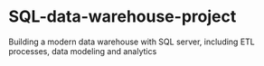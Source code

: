 # SQL-data-warehouse-project
Building a modern data warehouse with SQL server, including ETL processes, data modeling and analytics
